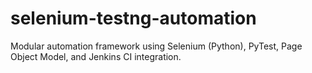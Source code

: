# selenium-testng-automation
Modular automation framework using Selenium (Python), PyTest, Page Object Model, and Jenkins CI integration.
